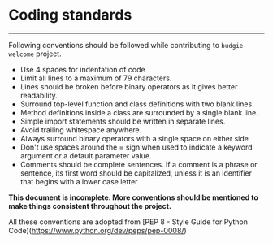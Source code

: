 # Coding standards
----
Following conventions should be followed while contributing to `budgie-welcome` project.
- Use 4 spaces for indentation of code
- Limit all lines to a maximum of 79 characters. 
- Lines should be broken before binary operators as it gives better readability.
-  Surround top-level function and class definitions with two blank lines.
-  Method definitions inside a class are surrounded by a single blank line. 
- Simple import statements should be written in separate lines.
- Avoid trailing whitespace anywhere.
- Always surround binary operators with a single space on either side
- Don't use spaces around the = sign when used to indicate a keyword argument or a default parameter value. 
- Comments should be complete sentences. If a comment is a phrase or sentence, its first word should be capitalized, unless it is an identifier that begins with a lower case letter

**This document is incomplete. More conventions should be mentioned to  make things consistent throughout the project.**

All these conventions are adopted from [PEP 8 - Style Guide for Python Code)(https://www.python.org/dev/peps/pep-0008/)
